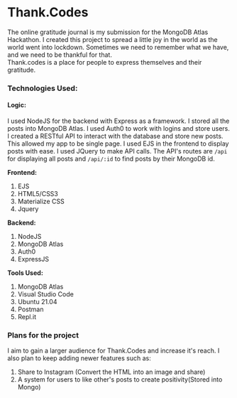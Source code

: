 # Thank.Codes
  
The online gratitude journal is my submission for the MongoDB Atlas Hackathon. I created this project to spread a little joy in the world as the world went into lockdown. Sometimes we need to remember what we have, and we need to be thankful for that. <br> Thank.codes is a place for people to express themselves and their gratitude. 

### Technologies Used:

#### Logic:

I used NodeJS for the backend with Express as a framework. I stored all the posts into MongoDB Atlas. I used Auth0 to work with logins and store users. I created a RESTful API to interact with the database and store new posts. This allowed my app to be single page. I used EJS in the frontend to display posts with ease. I used JQuery to make API calls. The API's routes are `/api` for displaying all posts and `/api/:id` to find posts by their MongoDB id.  

**Frontend:**

1. EJS
2. HTML5/CSS3
3. Materialize CSS
4. Jquery 

**Backend:**

1. NodeJS
2. MongoDB Atlas
3. Auth0 
4. ExpressJS

**Tools Used:**

1. MongoDB Atlas 
2. Visual Studio Code
3. Ubuntu 21.04
4. Postman
5. Repl.it

### Plans for the project

I aim to gain a larger audience for Thank.Codes and increase it's reach. I also plan to keep adding newer features such as:

1. Share to Instagram (Convert the HTML into an image and share)
2. A system for users to like other's posts to create positivity(Stored into Mongo)
